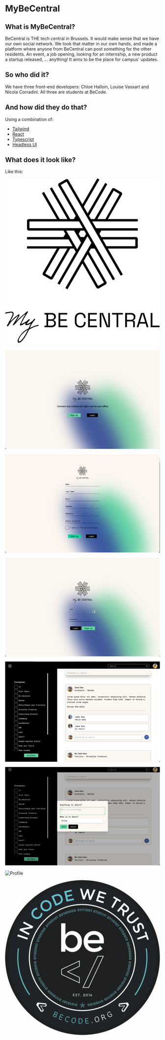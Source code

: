 # MyBeCentral

## What is MyBeCentral?

BeCentral is THE tech central in Brussels. It would make sense that we have our own social network. We took that matter in our own hands, and made a platform where anyone from BeCentral can post something for the other residents. An event, a job opening, looking for an internship, a new product a startup released, … anything! It aims to be the place for campus' updates.

## So who did it?

We have three front-end developers: Chloé Halloin, Louise Vassart and Nicola Corradini. All three are students at BeCode.

## And how did they do that?

Using a combination of:

- [Tailwind](https://tailwindcss.com)
- [React](https://reactjs.org)
- [Typescript](https://www.typescriptlang.org)
- [Headless UI](https://headlessui.com/)

## What does it look like?

Like this:

![Logo](./src/content/logo.png)

![Landing page](./src/content/screenshots/Screenshot%202023-03-31%20at%2016.55.03.png)

![Sign Up](./src/content/screenshots/Screenshot%202023-03-31%20at%2016.56.10.png)

![Login](./src/content/screenshots/Screenshot%202023-03-31%20at%2017.08.37.png)

![Feed](./src/content/screenshots/Screenshot%202023-03-31%20at%2016.56.41.png)

![Post](./src/content/screenshots/Screenshot%202023-03-31%20at%2017.09.11.png)

![Profile](./src/content/screenshots/Screenshot%202023-03-31%20at%2017.08.54.png)

![BeCode](./src/content/becode.png)
